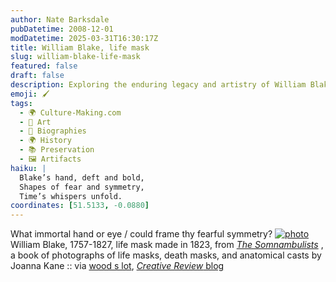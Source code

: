 ```yaml
---
author: Nate Barksdale
pubDatetime: 2008-12-01
modDatetime: 2025-03-31T16:30:17Z
title: William Blake, life mask
slug: william-blake-life-mask
featured: false
draft: false
description: Exploring the enduring legacy and artistry of William Blake through his life mask.
emoji: 🖌️
tags:
  - 🌍 Culture-Making.com
  - 🎨 Art
  - 📖 Biographies
  - 🌍 History
  - 📚 Preservation
  - 🖼️ Artifacts
haiku: |
  Blake’s hand, deft and bold,  
  Shapes of fear and symmetry,  
  Time’s whispers unfold.
coordinates: [51.5133, -0.0880]
---
```


What immortal hand or eye / could frame thy fearful symmetry?
[![photo](http://culture-making.com/media/william_blake.jpg)](http://www.creativereview.co.uk/crblog/the-somnambulists/)
William Blake, 1757-1827, life mask made in 1823, from _[The Somnambulists](http://web.archive.org/web/20111012124941/http://www.joannakane.co.uk/somnambook.html)_ , a book of photographs of life masks, death masks, and anatomical casts by Joanna Kane :: via [wood s lot](http://web.ncf.ca/ek867/wood_s_lot.html), [_Creative Review_ blog](https://www.google.com/search?q=%22_Creative%20Review_%20blog%22%20creativereview.co.uk)
